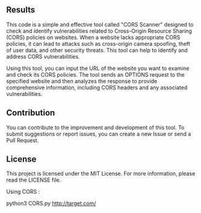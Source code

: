 
## Results

This code is a simple and effective tool called "CORS Scanner" designed to check and identify vulnerabilities related to Cross-Origin Resource Sharing (CORS) policies on websites. When a website lacks appropriate CORS policies, it can lead to attacks such as cross-origin camera spoofing, theft of user data, and other security threats. This tool can help to identify and address CORS vulnerabilities.

Using this tool, you can input the URL of the website you want to examine and check its CORS policies. The tool sends an OPTIONS request to the specified website and then analyzes the response to provide comprehensive information, including CORS headers and any associated vulnerabilities.

## Contribution

You can contribute to the improvement and development of this tool. To submit suggestions or report issues, you can create a new Issue or send a Pull Request.

## License

This project is licensed under the MIT License. For more information, please read the LICENSE file.

Using CORS :

python3 CORS.py http://target.com/
